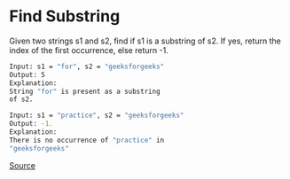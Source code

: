 # Find Substring

Given two strings s1 and s2, find if s1 is a substring of s2. If yes, return the index of the first occurrence, else return -1.

```bash
Input: s1 = "for", s2 = "geeksforgeeks"
Output: 5
Explanation:
String "for" is present as a substring
of s2.

Input: s1 = "practice", s2 = "geeksforgeeks"
Output: -1.
Explanation:
There is no occurrence of "practice" in
"geeksforgeeks"
```

<a href="https://www.geeksforgeeks.org/check-string-substring-another/">Source</a>
